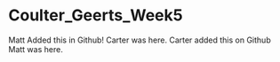 # Coulter_Geerts_Week5
Matt Added this in Github!
Carter was here.
Carter added this on Github
Matt was here.

